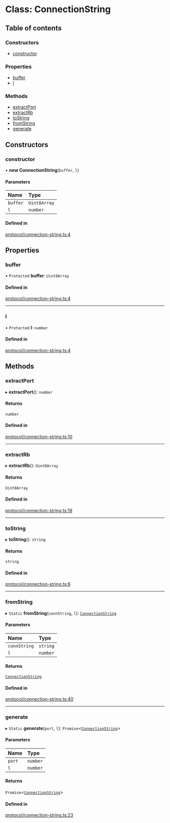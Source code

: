# Class: ConnectionString

## Table of contents

### Constructors

- [constructor](ConnectionString.md#constructor)

### Properties

- [buffer](ConnectionString.md#buffer)
- [l](ConnectionString.md#l)

### Methods

- [extractPort](ConnectionString.md#extractport)
- [extractRb](ConnectionString.md#extractrb)
- [toString](ConnectionString.md#tostring)
- [fromString](ConnectionString.md#fromstring)
- [generate](ConnectionString.md#generate)

## Constructors

### constructor

• **new ConnectionString**(`buffer`, `l`)

#### Parameters

| Name | Type |
| :------ | :------ |
| `buffer` | `Uint8Array` |
| `l` | `number` |

#### Defined in

[protocol/connection-string.ts:4](https://gitlab.com/i3-market/code/wp3/t3.2/i3m-wallet-monorepo/-/blob/1881fda/packages/wallet-protocol/src/ts/protocol/connection-string.ts#L4)

## Properties

### buffer

• `Protected` **buffer**: `Uint8Array`

#### Defined in

[protocol/connection-string.ts:4](https://gitlab.com/i3-market/code/wp3/t3.2/i3m-wallet-monorepo/-/blob/1881fda/packages/wallet-protocol/src/ts/protocol/connection-string.ts#L4)

___

### l

• `Protected` **l**: `number`

#### Defined in

[protocol/connection-string.ts:4](https://gitlab.com/i3-market/code/wp3/t3.2/i3m-wallet-monorepo/-/blob/1881fda/packages/wallet-protocol/src/ts/protocol/connection-string.ts#L4)

## Methods

### extractPort

▸ **extractPort**(): `number`

#### Returns

`number`

#### Defined in

[protocol/connection-string.ts:10](https://gitlab.com/i3-market/code/wp3/t3.2/i3m-wallet-monorepo/-/blob/1881fda/packages/wallet-protocol/src/ts/protocol/connection-string.ts#L10)

___

### extractRb

▸ **extractRb**(): `Uint8Array`

#### Returns

`Uint8Array`

#### Defined in

[protocol/connection-string.ts:19](https://gitlab.com/i3-market/code/wp3/t3.2/i3m-wallet-monorepo/-/blob/1881fda/packages/wallet-protocol/src/ts/protocol/connection-string.ts#L19)

___

### toString

▸ **toString**(): `string`

#### Returns

`string`

#### Defined in

[protocol/connection-string.ts:6](https://gitlab.com/i3-market/code/wp3/t3.2/i3m-wallet-monorepo/-/blob/1881fda/packages/wallet-protocol/src/ts/protocol/connection-string.ts#L6)

___

### fromString

▸ `Static` **fromString**(`connString`, `l`): [`ConnectionString`](ConnectionString.md)

#### Parameters

| Name | Type |
| :------ | :------ |
| `connString` | `string` |
| `l` | `number` |

#### Returns

[`ConnectionString`](ConnectionString.md)

#### Defined in

[protocol/connection-string.ts:40](https://gitlab.com/i3-market/code/wp3/t3.2/i3m-wallet-monorepo/-/blob/1881fda/packages/wallet-protocol/src/ts/protocol/connection-string.ts#L40)

___

### generate

▸ `Static` **generate**(`port`, `l`): `Promise`<[`ConnectionString`](ConnectionString.md)\>

#### Parameters

| Name | Type |
| :------ | :------ |
| `port` | `number` |
| `l` | `number` |

#### Returns

`Promise`<[`ConnectionString`](ConnectionString.md)\>

#### Defined in

[protocol/connection-string.ts:23](https://gitlab.com/i3-market/code/wp3/t3.2/i3m-wallet-monorepo/-/blob/1881fda/packages/wallet-protocol/src/ts/protocol/connection-string.ts#L23)
